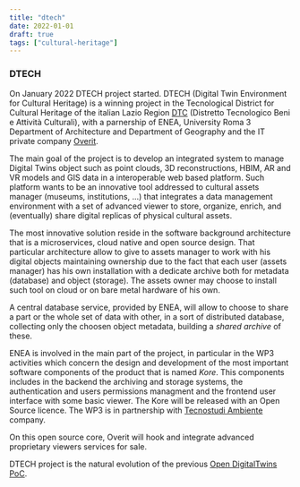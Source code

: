 ```yaml
---
title: "dtech"
date: 2022-01-01
draft: true
tags: ["cultural-heritage"]
---
```


### DTECH

On January 2022 DTECH project started. DTECH (Digital Twin Environment for Cultural Heritage) is a winning project in the Tecnological District for Cultural Heritage of the italian Lazio Region [DTC](https://dtclazio.it/) (Distretto Tecnologico Beni e Attività Culturali), with a parnership of ENEA, University Roma 3 Department of Architecture and Department of Geography and the IT private company [Overit](https://www.overit.it/).

The main goal of the project is to develop an integrated system to manage Digital Twins object such as point clouds, 3D reconstructions, HBIM, AR and VR models and GIS data in a interoperable web based platform. Such platform wants to be an innovative tool addressed to cultural assets manager (museums, institutions, ...) that integrates a data management environment with a set of advanced viewer to store, organize, enrich, and (eventually) share digital replicas of physical cultural assets.

The most innovative solution reside in the software background architecture that is a microservices, cloud native and open source design. That particular architecture allow to give to assets manager to work with his digital objects maintaining ownership due to the fact that each user (assets manager) has his own installation with a dedicate archive both for metadata (database) and object (storage). The assets owner may choose to install such tool on cloud or on bare metal hardware of his own.

A central database service, provided by ENEA, will allow to choose to share a part or the whole set of data with other, in a sort of distributed database, collecting only the choosen object metadata, building a *shared archive* of these.

ENEA is involved in the main part of the project, in particular in the WP3 activities which concern the design and development of the most important software components of the product that is named *Kore*. This components includes  in the backend the archiving and storage systems, the authentication and users permissions managment and the frontend user interface with some basic viewer. The Kore will be released with an Open Source licence. The WP3 is in partnership with [Tecnostudi Ambiente](https://www.tecnostudiambiente.it/) company.

On this open source core, Overit will hook and integrate advanced proprietary viewers services for sale.

DTECH project is the natural evolution of the previous [Open DigitalTwins PoC](https://www.afs.enea.it/puccini/projects/opendigitaltwins/).
